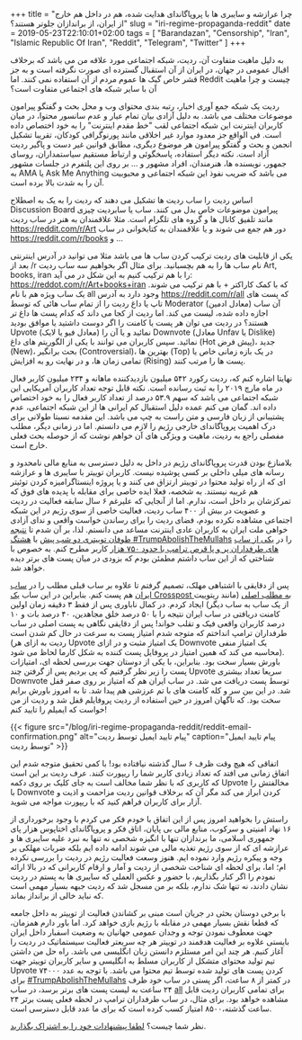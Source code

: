 +++
title = "چرا عرازشه و سایبری ها با پروپاگاندای هدایت شده، هم در داخل هم خارج از ایران، از براندازان جلوتر هستند؟"
slug = "iri-regime-propaganda-reddit"
date = 2019-05-23T22:10:01+02:00
tags = [ "Barandazan", "Censorship", "Iran", "Islamic Republic Of Iran", "Reddit", "Telegram", "Twitter" ]
+++

به دلیل ماهیت متفاوت آن، ردیت، شبکه اجتماعی مورد علاقه من می باشد که برخلاف اقبال عمومی در جهان، در ایران از آن استقبال گسترده ای صورت نگرفته است و به جز قشر خاص گیک ها عموم مردم از آن استفاده نمی کنند. اما Reddit چیست و چرا ماهیت آن با سایر شبکه های اجتماعی متفاوت است؟

 ردیت یک شبکه جمع آوری اخبار، رتبه بندی محتوای وب و محل بحث و گفتگو پیرامون موضوعات مختلف می باشد. به دلیل آزادی بیان تمام عیار و عدم سانسور محتوا، در میان کاربران اینترنت این شبکه اجتماعی لقب "خط مقدم اینترنت" را به خود اختصاص داده است. فی الواقع جز معدود موارد غیر اخلاقی مانند پورنوگرافی کودکان، تقریبا تشکیل انجمن و بحث و گفتگو پیرامون هر موضوع دیگری، مطابق قوانین غیر دست و پاگیر ردیت آزاد است. نکته دیگر استفاده، پاسخگوئی و ارتباط مستقیم سیاستمداران، روسای جمهور، نویسنده ها، هنرمندان، افراد مشهور و ... بر روی این پلتفرم در جلسات مشهور به AMA یا Ask Me Anything می باشد که ضریب نفوذ این شبکه اجتماعی و محبوبیت آن را به شدت بالا برده است.

<!--more-->

 اساس ردیت را ساب ردیت ها تشکیل می دهند که ردیت را به یک به اصطلاح Discussion Board پیرامون موضوعات خاص بدل می کنند. ساب یا سابردیت چیزی مانند تلفیق کانال ها و گروه های تلگرام است. مثلا علاقمندان به هنر در ساب ردیت https://reddit.com/r/Art دور هم جمع می شوند و یا علاقمندان به کتابخوانی در ساب https://reddit.com/r/books و ...

یکی از قابلیت های ردیت ترکیب کردن ساب ها می باشد مثلا می توانید در آدرس اینترنتی بعد از /r نام ساب ها را به هم بچسبانید. برای مثال اگر بخواهیم سه ساب ردیت Art, books, iran را با هم ترکیب کنیم به این شکل در می آید: https://reddot.com/r/Art+books+iran که با کمک کاراکتر + با هم ترکیب می شوند. یک ساب ویژه هم با نام all وجود دارد به آدرس https://reddit.com/r/all که پست های تاپ یا داغ ردیت را از تمام ساب هائی که توسط Moderator آن ساب (معادل ادمین) اجازه داده شده، لیست می کند. اما ردیت از کجا می داند که کدام پست ها داغ تر هستند؟ در ردیت می توان هر پست یا کامنت را اگر دوست داشتید یا موافق بودید Upvote (معادل فیو یا لایک) نمائید و یا آن را Downvote (معادل Unfav یا Dislike) نمائید. سپس کاربران می توانند با یکی از الگوریتم های داغ (Hot پیش فرض)، جدید (New)، بحث برانگیر (Controversial)، بهترین ها (Top) در یک بازه زمانی خاص یا تمامی زمان ها، و در نهایت رو به افزایش (Rising) پست ها را مرتب کنند.

نهایتا اشاره کنم که، ردیت رکورد ۵۴۲ میلیون بازدیدکننده ماهانه و ۲۳۴ میلیون کاربر فعال در ماه مارچ ۲۰۱۹ را به ثبت رسانده است. نکته قابل توجه تعداد کاربران آمریکایی این شبکه اجتماعی می باشد که سهم ۵۳.۹ درصد از تعداد کاربر فعال را به خود اختصاص داده اند. گمان می کنم عمده دلیل استقبال کم ایرانی ها از این شبکه اجتماعی، عدم پشتیبانی از زبان فارسی و متن راست به چپ می باشد. این مقدمه نسبتا طولانی برای درک اهمیت پروپاگاندای خارجی رژیم را لازم می دانستم. اما در زمانی دیگر، مطلب مفصلی راجع به ردیت، ماهیت و ویژگی های آن خواهم نوشت که از حوصله بحث فعلی خارج است.

بلامنازع بودن قدرت پروپاگاندای رژیم در داخل به دلیل دسترسی به منابع مالی نامحدود و رسانه های میلی داخلی بر کسی پوشیده نیست. کاربران توییتر با سایبری ها و عرازشه ای که از راه تولید محتوا در توییتر ارتزاق می کنند و یا پروژه اینستاگرامیزه کردن توئیتر هم غریبه نیستند. به شخصه، فعلا ایده خاصی برای مقابله با پدیده های فوق که تمرکزشان بر داخل است، ندارم. اما از آنجایی که علیرغم ۶ سال سابقه فعالیت در ردیت و عضویت در بیش از ۴۰۰ ساب ردیت، فعالیت خاصی از سوی رژیم در این شبکه اجتماعی مشاهده نکرده بودم، فضای ردیت را برای رساندن خواست واقعی و ندای آزادی خواهی ملت ایران به کاربران عادی اینترنت مساعد می دانستم. لذا، بر آن شدم تا [نتیجه طوفان توییتری دو شب پیش](https://www.reddit.com/r/The_Donald/comments/brpkqi/last_night_people_of_iran_asked_president_trump/) با [هشتگ #TrumpAbolishTheMullahs](https://twitter.com/hashtag/TrumpAbolishTheMullahs?src=hash) را در [یکی از ساب های طرفداران پر و پا قرص ترامپ با حدود ۷۵۰ هزار](https://www.reddit.com/r/The_Donald/) کاربر مطرح کنم. به خصوص با شناختی که از این ساب داشتم مطمئن بودم که بزودی در میان پست های برتر دیده خواهد شد.

پس از دقایقی با اشتباهی مهلک، تصمیم گرفتم تا علاوه بر ساب قبلی مطلب را  در [ساب ایران](https://reddit.com/r/iran) هم پست کنم. بنابراین در این ساب  [یک Crosspost به مطلب اصلی](https://www.reddit.com/r/iran/comments/brpox8/last_night_people_of_iran_asked_president_trump/) (مانند ریتوییت از یک ساب به ساب دیگر) ایجاد کردم. در کمال ناباوری پس از فقط ۳ دقیقه زمان اولین کامنت دریافتی در ساب ایران نتیجه را با ۵۰ درصد خلق مجاهدین، ۴۰ درصد بات و ۱۰ درصد کاربران واقعی فیک و تقلب خواند! پس از دقایقی نگاهی به پست اصلی در ساب طرفداران ترامپ انداختم که متوجه شدم امتیاز پست به سرعت در حال کم شدن است (ردیت به ازای هر Upvote یک امتیاز مثبت و در ازای Downvote یک امتیاز منفی محاسبه می کند که همین امتیاز در پروفایل پست کننده به شکل کارما لحاظ می شود). باورش بسیار سخت بود. بنابراین، با یکی از دوستان جهت بررسی لحظه ای، امتیازات پست را زیر نظر گرفتیم که پی بردیم پس از گرفتن چند Upvote سریعا تعداد بیشتری Downvote توسط پست دریافت می شد. در ساب ایران هم  که امتیاز بر روی صفر قفل شد. در این بین سر و کله کامنت های با تم عرزشی  هم پیدا شد. تا به امروز باورش برایم سخت بود. که ناگهان امروز در حین  استفاده از ردیت پروفایلم قفل شد و ردیت از من خواست که ایمیلم را تایید کنم!

{{< figure src="/blog/iri-regime-propaganda-reddit/reddit-email-confirmation.png" alt="پیام تایید ایمیل توسط ردیت" caption="پیام تایید ایمیل توسط ردیت" >}}

اتفاقی که هیچ وقت ظرف ۶ سال گذشته نیافتاده بود! با کمی تحقیق متوجه شدم این اتفاق زمانی می افتد که تعداد زیادی کاربر شما را ریپورت کنند. عرف ردیت بر این است که کاربری که با نظر شما مخالف است به جای کلیک بر روی دکمه Upvote مخالفتش را با Downvote کردن ابراز می کند مگر  آن که برخلاف قوانین ردیت مزاحمت و اذیت و آزار برای کاربران فراهم کنید که با ریپورت مواجه می شوید.

راستش را بخواهید امروز پس از این اتفاق با خودم فکر می کردم با وجود برخورداری از ۱۶ نهاد امنیتی و سرکوب، منابع مالی بی پایان، اتاق فکر و پروپاگاندای اختاپوس هزار پای جمهوری اسلامی، ما برندازان تنها با انگیزه شخصی نه تنها به نبرد علیه سایبری ها و عرازشه ای که از سوی رژیم تغذیه مالی می شوند ادامه داده ایم بلکه ضربات مهلکی بر وجه و پیکره رژیم وارد نموده ایم. هنوز وسعت فعالیت رژیم در ردیت را بررسی نکرده ام؛ اما، برای لحظه ای شناخت شخصی از ردیت و آمار و ارقام کاربرانی که در بالا ارائه نمودم را اگر کنار بگذاریم، با حضور و عکس العملی که سایبری ها به پستم در ردیت نشان دادند، نه تنها شک ندارم، بلکه بر من مسجل شد که ردیت جبهه بسیار مهمی است که نباید خالی از برانداز بماند.

با برخی دوستان بحثی در جریان است مبنی بر کشاندن فعالیت از توییتر به داخل جامعه که قطعا نقش بسیار مهمی در مقابله با رژیم بازی خواهد کرد. اما باور دارم همزمان، جهت معطوف نمودن توجه و وجدان عمومی جهانیان به وضعیت اسفبار داخل ایران بایستی علاوه بر فعالیت هدفمند در توییتر هر چه سریعتر فعالیت سیستماتیک در ردیت را آغاز کنیم. هر چند این امر مستلزم دانستن زبان انگلیسی می باشد. راه حل من داشتن تیم تولید محتوای متشکل از کاربران مسلط به انگلیسی و سایر کاربران توییتر جهت Upvote کردن پست های تولید شده توسط تیم محتوا می باشد. با توجه به عدد ۷۴۰۰۰ برای [#TrumpAbolishTheMullahs](https://twitter.com/hashtag/TrumpAbolishTheMullahs?src=hash) در کمتر از ۸ ساعت، اگر پستی در ساب خود ظرف ۲۴ ساعت به لیست پست های برتر برسد، در ساب [all](https://reddit.com/r/all) برای تمامی کاربران ردیت قابل مشاهده خواهد بود. برای مثال، در ساب طرفداران ترامپ در لحظه فعلی پست برتر ۲۴ ساعت گذشته،۸۵۰۰ امتیاز کسب کرده است که برای ما عدد قابل دسترسی است.

نظر شما چیست؟ [لطفا پیشنهادات خود را به اشتراک بگذارید](https://twitter.com/mamadou_babaei/status/1131631103025004544).

